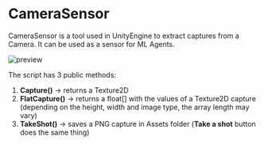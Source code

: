 # CameraSensor
CameraSensor is a tool used in UnityEngine to extract captures from a Camera. It can be used as a sensor for ML Agents.

![preview](https://user-images.githubusercontent.com/67599940/210148761-db254b70-6b49-425a-b1c1-d499f3652f4a.png)

The script has 3 public methods:
1. **Capture()** -> returns a Texture2D
2. **FlatCapture()** -> returns a float[] with the values of a Texture2D capture (depending on the height, width and image type, the array length may vary)
3. **TakeShot()** -> saves a PNG capture in Assets folder (__Take a shot__ button does the same thing)
